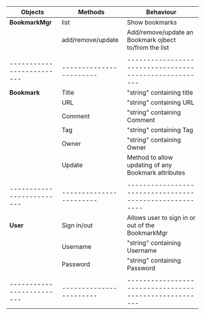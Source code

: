 |       Objects           |       Methods         |            Behaviour                                  |
|-------------------------|-----------------------|------------------------------------------------------ |
|**BookmarkMgr**          | list                  | Show bookmarks                                        |
|                         | add/remove/update     | Add/remove/update an Bookmark ojbect to/from the list |
|                         |                       |                                                       |
|-------------------------|-----------------------|------------------------------------------------------ |
|**Bookmark**             | Title                 | "string" containing title                             |
|                         | URL                   | "string" containing URL                               |
|                         | Comment               | "string" containing Comment                           |
|                         | Tag                   | "string" containing Tag                               |
|                         | Owner                 | "string" containing Owner                             |
|                         | Update                | Method to allow updating of any Bookmark attributes   |   
|                         |                       |                                                       |
|-------------------------|-----------------------|-------------------------------------------------------|  
|**User**                 | Sign in/out           | Allows user to sign in or out of the BookmarkMgr      |
|                         | Username              | "string" containing Username                          |
|                         | Password              | "string" containing Password                          |
|                         |                       |                                                       |
|-------------------------|-----------------------|------------------------------------------------------ |
